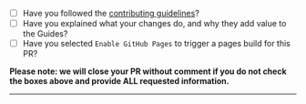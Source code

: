 - [ ] Have you followed the [contributing guidelines](https://github.com/github/opensource.guide/blob/master/CONTRIBUTING.md)?
- [ ] Have you explained what your changes do, and why they add value to the Guides?
- [ ] Have you selected <keyboard>`Enable GitHub Pages`</keyboard> to trigger a pages build for this PR?

**Please note: we will close your PR without comment if you do not check the boxes above and provide ALL requested information.**

-----
